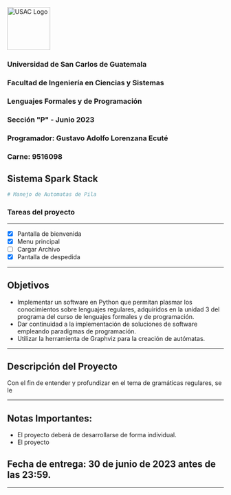<img src="https://media.ingenieria.usac.edu.gt/images/joomla_template/logo_institucional.png" alt="USAC Logo" width="" height="100">

### Universidad de San Carlos de Guatemala
### Facultad de Ingeniería en Ciencias y Sistemas
### Lenguajes Formales y de Programación
### Sección "P" - Junio 2023
### Programador: Gustavo Adolfo Lorenzana Ecuté
### Carne: 9516098

## Sistema Spark Stack

```python
# Manejo de Automatas de Pila 
```
### Tareas del proyecto
---
* [x] Pantalla de bienvenida
* [x] Menu principal
* [ ] Cargar Archivo
* [x] Pantalla de despedida

---
## Objetivos
 
* Implementar un software en Python que permitan plasmar los conocimientos sobre lenguajes regulares, adquiridos en la unidad 3 del programa del curso de lenguajes formales y de programación. 
* Dar continuidad a la implementación de soluciones de software empleando paradigmas de programación. 
* Utilizar la herramienta de Graphviz para la creación de autómatas. 
---
## Descripción del Proyecto
Con el fin de entender y profundizar en el tema de gramáticas regulares, se le 

---
## Notas Importantes: 
  
* El proyecto deberá de desarrollarse de forma individual. 
* El proyecto  
 
  
## Fecha de entrega: 30 de junio de 2023 antes de las 23:59. 
---